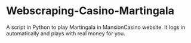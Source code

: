 # Webscraping-Casino-Martingala
A script in Python to play Martingala in MansionCasino website. It logs in automatically and plays with real money for you.
